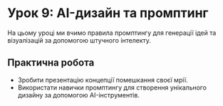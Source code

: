 # Урок 9: AI-дизайн та промптинг

На цьому уроці ми вчимо правила промптингу для генерації ідей та візуалізацій за допомогою штучного інтелекту.

## Практична робота
- Зробити презентацію концепції помешкання своєї мрії.
- Використати навички промптингу для створення унікального дизайну за допомогою AI-інструментів. 
